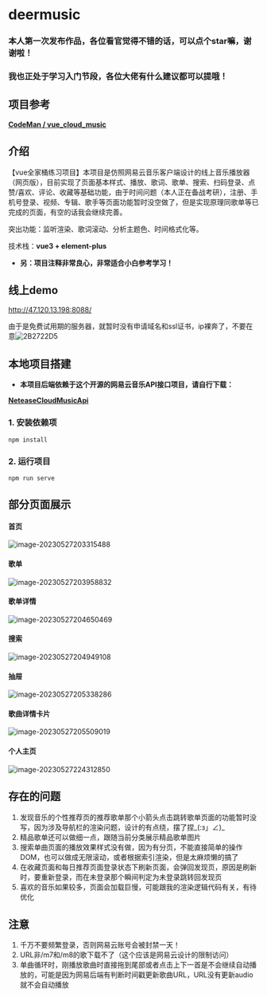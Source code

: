 # deermusic



### 本人第一次发布作品，各位看官觉得不错的话，可以点个star嘛，谢谢啦！

### 我也正处于学习入门节段，各位大佬有什么建议都可以提哦！



## 项目参考

**[CodeMan / vue_cloud_music](https://gitee.com/PengGeee/vue_cloud_music)**



## 介绍

【vue全家桶练习项目】本项目是仿照网易云音乐客户端设计的线上音乐播放器（网页版），目前实现了页面基本样式、播放、歌词、歌单、搜索、扫码登录、点赞/喜欢、评论、收藏等基础功能，由于时间问题（本人正在备战考研），注册、手机号登录、视频、专辑、歌手等页面功能暂时没空做了，但是实现原理同歌单等已完成的页面，有空的话我会继续完善。

突出功能：监听渲染、歌词滚动、分析主题色、时间格式化等。

技术栈：**vue3 + element-plus**

- **另：项目注释非常良心，非常适合小白参考学习！**



## 线上demo

http://47.120.13.198:8088/

由于是免费试用期的服务器，就暂时没有申请域名和ssl证书，ip裸奔了，不要在意![2B2722D5](pic/2B2722D5.png)



## 本地项目搭建

- **本项目后端依赖于这个开源的网易云音乐API接口项目，请自行下载：**

**[NeteaseCloudMusicApi](https://github.com/Binaryify/NeteaseCloudMusicApi)**

### 1. 安装依赖项

```
npm install
```

### 2. 运行项目
```
npm run serve
```



## 部分页面展示

#### 首页

![image-20230527203315488](pic/image-20230527203315488.png)

#### 歌单

![image-20230527203958832](pic/image-20230527203958832.png)

#### 歌单详情

![image-20230527204650469](pic/image-20230527204650469.png)

#### 搜索

![image-20230527204949108](pic/image-20230527204949108.png)

#### 抽屉

![image-20230527205338286](pic/image-20230527205338286.png)

#### 歌曲详情卡片

![image-20230527205509019](pic/image-20230527205509019.png)

#### 个人主页

![image-20230527224312850](pic/image-20230527224312850.png)



## 存在的问题

1. 发现音乐的个性推荐页的推荐歌单那个小箭头点击跳转歌单页面的功能暂时没写，因为涉及导航栏的渲染问题，设计的有点绕，摆了捏_(:з」∠)_
2. 精品歌单还可以做细一点，跟随当前分类展示精品歌单图片
3. 搜索单曲页面的播放效果样式没有做，因为有分页，不能直接简单的操作DOM，也可以做成无限滚动，或者根据索引渲染，但是太麻烦懒的搞了
4. 在收藏页面和每日推荐页面登录状态下刷新页面，会弹回发现页，原因是刷新时，要重新登录，而在未登录那个瞬间判定为未登录跳转回发现页
5. 喜欢的音乐如果较多，页面会加载巨慢，可能跟我的渲染逻辑代码有关，有待优化

## 注意

1. 千万不要频繁登录，否则网易云账号会被封禁一天！
2. URL非/m7和/m8的歌下载不了（这个应该是网易云设计的限制访问）
3. 单曲循环时，刚播放歌曲时直接拖到尾部或者点击上下一首是不会继续自动播放的，可能是因为网易后端有判断时间戳更新歌曲URL，URL没有更新audio就不会自动播放
